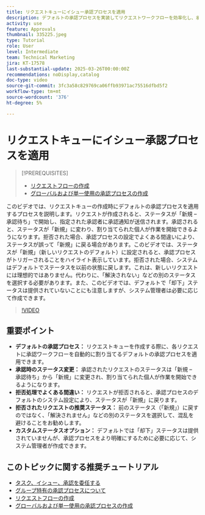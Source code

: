 ```yaml
---
title: リクエストキューにイシュー承認プロセスを適用
description: デフォルトの承認プロセスを実装してリクエストワークフローを効率化し、承認されたリクエストのステータスが「新規」に適切に変更されるようにします。 「解決されません」へのステータス変更を選択することで、却下されたリクエストの混乱に対処します。
activity: use
feature: Approvals
thumbnail: 335225.jpeg
type: Tutorial
role: User
level: Intermediate
team: Technical Marketing
jira: KT-17578
last-substantial-update: 2025-03-26T00:00:00Z
recommendations: noDisplay,catalog
doc-type: video
source-git-commit: 3fc3a58c829769ca06ffb93971ac75516dfbd5f2
workflow-type: tm+mt
source-wordcount: '376'
ht-degree: 5%

---
```


# リクエストキューにイシュー承認プロセスを適用

>[!PREREQUISITES]
>
>* [リクエストフローの作成](https://experienceleague.adobe.com/en/docs/workfront-learn/tutorials-workfront/manage-work/request-queues/create-a-request-flow)
>* [ グローバルおよび単一使用の承認プロセスの作成 ](https://experienceleague.adobe.com/en/docs/workfront-learn/tutorials-workfront/manage-work/approval-processes-and-milestone-paths/create-a-single-use-approval-process)


このビデオでは、リクエストキューの作成時にデフォルトの承認プロセスを適用するプロセスを説明します。&#x200B; リクエストが作成されると、ステータスが「新規 – 承認待ち」で開始し、指定された承認者に承認通知が送信されます。&#x200B; 承認されると、ステータスが「新規」に変わり、割り当てられた個人が作業を開始できるようになります。&#x200B; 拒否された場合、承認プロセスの設定でよくある間違いにより、ステータスが誤って「新規」に戻る場合があります。&#x200B;
このビデオでは、ステータスが「新規」（新しいリクエストのデフォルト）に設定されると、承認プロセスがトリガーされることをハイライト表示しています。&#x200B; 拒否された場合、システムはデフォルトでステータスを以前の状態に戻します。これは、新しいリクエストには理想的ではありません。&#x200B; 代わりに、「解決されない」などの別のステータスを選択する必要があります。&#x200B; また、このビデオでは、デフォルトで「却下」ステータスは提供されていないことにも注意しますが、システム管理者は必要に応じて作成できます。&#x200B;

>[!VIDEO](https://video.tv.adobe.com/v/3455013/?quality=12&learn=on&enablevpops)

## 重要ポイント

* **デフォルトの承認プロセス：** リクエストキューを作成する際に、各リクエストに承認ワークフローを自動的に割り当てるデフォルトの承認プロセスを適用できます。
* **承認時のステータス変更：** 承認されたリクエストのステータスは「新規 – 承認待ち」から「新規」に変更され、割り当てられた個人が作業を開始できるようになります。
* **拒否処理でよくある間違い：** リクエストが拒否されると、承認プロセスのデフォルトのシステム設定により、ステータスが「新規」に戻ります。
* **拒否されたリクエストの推奨ステータス：** 前のステータス（「新規」）に戻すのではなく、「解決されません」などの別のステータスを選択して、混乱を避けることをお勧めします。
* **カスタムステータスオプション：** デフォルトでは「却下」ステータスは提供されていませんが、承認プロセスをより明確にするために必要に応じて、システム管理者が作成できます。


## このトピックに関する推奨チュートリアル

* [タスク、イシュー、承認を委任する](/help/manage-work/approval-processes-and-milestone-paths/delegate-approvals.md)
* [グループ特有の承認プロセスについて](/help/administration-and-setup/approval-processes-and-milestone-paths/group-specific-approval-processes.md)
* [リクエストフローの作成](/help/manage-work/request-queues/create-a-request-flow.md)
* [ グローバルおよび単一使用の承認プロセスの作成 ](https://experienceleague.adobe.com/en/docs/workfront-learn/tutorials-workfront/manage-work/approval-processes-and-milestone-paths/create-a-single-use-approval-process)
